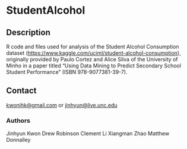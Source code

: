 # StudentAlcohol

## Description

R code and files used for analysis of the Student Alcohol Consumption dataset (https://www.kaggle.com/uciml/student-alcohol-consumption), originally provided by Paulo Cortez and Alice Silva of the University of Minho in a paper titled “Using Data Mining to Predict Secondary School Student Performance” (ISBN 978-9077381-39-7).

## Contact

kwonjhk@gmail.com or jinhyun@live.unc.edu

### Authors

Jinhyun Kwon
Drew Robinson
Clement Li
Xiangman Zhao
Matthew Donnalley
